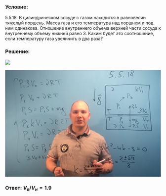 ###  Условие:

$5.5.18.$ В цилиндрическом сосуде с газом находится в равновесии тяжелый поршень. Масса газа и его температура над поршнем и под ним одинакова. Отношение внутреннего объема верхней части сосуда к внутреннему объему нижней равно $3$. Каким будет это соотношение, если температуру газа увеличить в два раза?

###  Решение:

![](https://www.youtube.com/embed/MVboSYRUC08)

![|1574x1080, 67%](../../img/5.5.18/01.png)

###  Ответ: $V_в/V_н = 1.9$